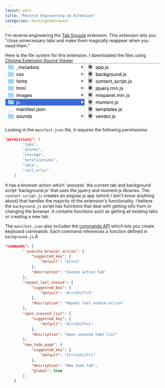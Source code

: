 ```yaml
---
layout: post
title: "Reverse Engineering an Extension"
categories: hackingthebrowser
---
```

I'm reverse engineering the [Tab Snooze](https://chrome.google.com/webstore/detail/tab-snooze/pdiebiamhaleloakpcgmpnenggpjbcbm) extension. This extension lets you "close unnecessary tabs and make them magically reappear when you need them."

Here is the file system for this extension. I downloaded the files using [Chrome Extension Source Viewer](https://chrome.google.com/webstore/detail/chrome-extension-source-v/jifpbeccnghkjeaalbbjmodiffmgedin/related?hl=en).
![alt text](/images/hackingthebrowser/tabsnoozefiles.png)

Looking in the `manifest.json` file, it requires the following permissions:
```json
"permissions": [
        "tabs",
        "alarms",
        "storage",
        "notifications",
        "idle",
        "<all_urls>"
    ]
```
It has a browser action which 'snoozes' the current tab and background script 'background.js' that uses the jquery and moment.js libraries. The `content-script.js` creates an angular.js app (which I don't know anything about) that handles the majority of the extension's functionality. I believe the `background.js` script has functions that deal with getting info from or changing the browser. It contains functions such as getting all existing tabs or creating a new tab.

The `manifest.json` also includes the [commands API](https://developer.chrome.com/extensions/commands) which lets you create keyboard commands. Each command references a function defined in `background.js`.Â 
```json
"commands": {
        "_execute_browser_action": {
            "suggested_key": {
                "default": "Alt+S"
            },
            "description": "Snooze active tab"
        },
        "repeat_last_snooze": {
            "suggested_key": {
                "default": "Alt+Shift+S"
            },
            "description": "Repeat last snooze action"
        },
        "open_snoozed_list": {
            "suggested_key": {
                "default": "Alt+Shift+L"
            },
            "description": "Open snoozed tabs list"
        },
        "new_todo_page": {
            "suggested_key": {
                "default": "Ctrl+Shift+1"
            },
            "description": "New todo tab",
            "global": true
        }
    }
```
